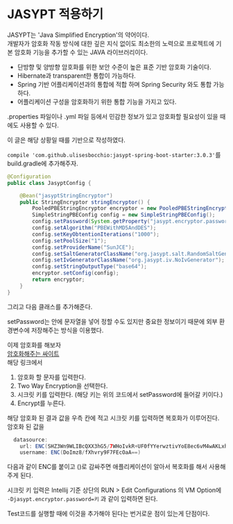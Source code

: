# JASYPT 적용하기

JASYPT는 'Java Simplified Encryption'의 약어이다.  
개발자가 암호화 작동 방식에 대한 깊은 지식 없이도 최소한의 노력으로 프로젝트에 기본 암호화 기능을 추가할 수 있는 JAVA 라이브러리이다.  

* 단방향 및 양방향 암호화를 위한 보안 수준이 높은 표준 기반 암호화 기술이다.
* Hibernate과 transparent한 통합이 가능하다.
* Spring 기반 어플리케이션과의 통합에 적합 하며 Spring Security 와도 통합 가능하다.
* 어플리케이션 구성을 암호화하기 위한 통합 기능을 가지고 있다.

.properties 파일이나 .yml 파일 등에서 민감한 정보가 있고 암호화할 필요성이 있을 때에도 사용할 수 있다.  

이 글은 해당 상황일 때를 기반으로 작성하였다.  

`compile 'com.github.ulisesbocchio:jasypt-spring-boot-starter:3.0.3'`를 build.gradle에 추가해주자.  

```java
@Configuration
public class JasyptConfig {

    @Bean("jasyptStringEncryptor")
    public StringEncryptor stringEncryptor() {
        PooledPBEStringEncryptor encryptor = new PooledPBEStringEncryptor();
        SimpleStringPBEConfig config = new SimpleStringPBEConfig();
        config.setPassword(System.getProperty("jasypt.encryptor.password"));
        config.setAlgorithm("PBEWithMD5AndDES");
        config.setKeyObtentionIterations("1000");
        config.setPoolSize("1");
        config.setProviderName("SunJCE");
        config.setSaltGeneratorClassName("org.jasypt.salt.RandomSaltGenerator");
        config.setIvGeneratorClassName("org.jasypt.iv.NoIvGenerator");
        config.setStringOutputType("base64");
        encryptor.setConfig(config);
        return encryptor;
    }
}
```
그리고 다음 클래스를 추가해준다.  

setPassword는 안에 문자열을 넣어 정할 수도 있지만 중요한 정보이기 때문에 외부 환경변수에 저장해주는 방식을 이용했다.  

이제 암호화를 해보자  
[암호화해주는 싸이트](https://www.devglan.com/online-tools/jasypt-online-encryption-decryption)  
해당 링크에서  
1. 암호화 할 문자를 입력한다.  
2. Two Way Encryption을 선택한다.  
3. 시크릿 키를 입력한다. (해당 키는 위의 코드에서 setPassword에 들어갈 키이다.)
4. Encrypt를 누른다.  

해당 암호화 된 결과 값을 우측 칸에 적고 시크릿 키를 입력하면 복호화가 이루어진다.  
암호화 된 값을  
```java
  datasource:
    url: ENC(SHZ3Wn9WLIBcQXX3hG5/7WHoIvkR+UF0fYYerwztivYoE8ec6vM4wAKLxhjRjSMS)
    username: ENC(DoImz8/fXhvry9F7FEcOaA==)
```
다음과 같이 ENC를 붙이고 ()로 감싸주면 애플리케이션이 알아서 복호화를 해서 사용해주게 된다.  

시크릿 키 입력은 Intellij 기준 상단의 RUN > Edit Configurations 의 VM Option에  
``-Djasypt.encryptor.password=키`` 과 같이 입력하면 된다.  

Test코드를 실행할 때에 이것을 추가해야 된다는 번거로운 점이 있는게 단점이다.
